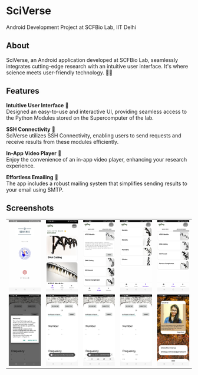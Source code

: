 # SciVerse
Android Development Project at SCFBio Lab, IIT Delhi

## About
SciVerse, an Android application developed at SCFBio Lab, seamlessly integrates cutting-edge research with an intuitive user interface. It's where science meets user-friendly technology. 🚀✨

## Features
<b>Intuitive User Interface</b> 🌟 <br>
Designed an easy-to-use and interactive UI, providing seamless access to the Python Modules stored on the Supercomputer of the lab.

<b>SSH Connectivity</b> 🚀 <br>
SciVerse utilizes SSH Connectivity, enabling users to send requests and receive results from these modules efficiently.

<b>In-App Video Player</b> 🎥 <br>
Enjoy the convenience of an in-app video player, enhancing your research experience.

<b>Effortless Emailing</b> 📧 <br>
The app includes a robust mailing system that simplifies sending results to your email using SMTP.

## Screenshots
<p align="center">
<table border = "0" align = "center">
  <tr>
    <td>
      <img src="/app screenshots/1.jpg">
    </td>
    <td>
      <img src="/app screenshots/2.jpg">
    </td>
    <td>
      <img src="/app screenshots/3.jpg">
    </td>
    <td>
      <img src="/app screenshots/4.jpg">
    </td>
    <td>
      <img src="/app screenshots/5.jpg">
    </td>
  </tr>
  <tr>
    <td>
      <img src="/app screenshots/6.jpg">
    </td>
    <td>
      <img src="/app screenshots/7.jpg">
    </td>
    <td>
      <img src="/app screenshots/8.jpg">
    </td>
    <td>
      <img src="/app screenshots/9.jpg">
    </td>
    <td>
      <img src="/app screenshots/10.jpg">
    </td>
  </tr>
</table>

  
</p>
